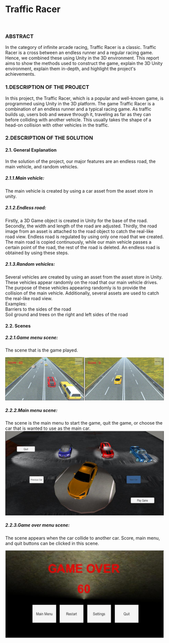 
<head>
</head>

<body>
  <h1> Traffic Racer</h1>
  <br>
  <h3>ABSTRACT</h3>
  <p>In the category of infinite arcade racing, Traffic Racer is a classic.
     Traffic Racer is a cross between an endless runner and a regular racing
      game. Hence, we combined these using Unity in the 3D environment. 
      This report aims to show the methods used to construct the game, 
      explain the 3D Unity environment, explain them in-depth, and highlight
       the project's achievements.
  </p>
  <h3>1.DESCRIPTION OF THE PROJECT </h3>
  <p>In this project, the Traffic Racer, which is a popular and well-known
     game, is programmed using Unity in the 3D platform. The game Traffic 
     Racer is a combination of an endless runner and a typical racing game. 
     As traffic builds up, users bob and weave through it, traveling as far 
     as they can before colliding with another vehicle. This usually takes 
     the shape of a head-on collision with other vehicles in the traffic. 
  </p>
  <h3>2.DESCRIPTION OF THE SOLUTION</h3>
  <h4>2.1. General Explanation</h4>
  <p>	In the solution of the project, our major features are an endless road,
     the main vehicle, and  random vehicles.
  </p>
  <h5>2.1.1.Main vehicle:</h5>
  <p>The main vehicle is created by using a car asset from the asset store
     in unity.
  </p>
  <h5>2.1.2.Endless road:</h5>
  <p>Firstly, a 3D Game object is created in Unity for the base of the road.
     Secondly, the width and length of the road are adjusted. 
     Thirdly, the road image from an asset is attached to the road object to
      catch the real-like road view. Endless road is regulated by using only
       one road that we created. The main road is copied continuously, 
       while our main vehicle passes a certain point of the road, the rest 
       of the road is deleted. An endless road is obtained by using these 
       steps.</p>
  <h5>2.1.3.Random vehicles:</h5>
  <p>Several vehicles are created by using an asset from the asset store in Unity. These vehicles appear randomly on the road that our main vehicle drives. The purpose of these vehicles appearing randomly is to provide the collision of the main vehicle.
    Additionally, several assets are used to catch the real-like road view. 
  <br>  
    Examples:
    <br>  
  Barriers to the sides of the road
    <br>  
  Soil ground and trees on the right and left sides of the road
  </p>

  <h4>2.2. Scenes</h4>
  
  <h5>2.2.1.Game menu scene:</h5>
  <p>
    The scene that is the game played.
  </p>
  <img src="pictures\gamemenu.png" alt="">
  
  <h5>2.2.2.Main menu scene:</h5>
  <p>
  The scene is the main menu to start the game, quit the game, or choose the car that is wanted to use as the main car.
    <img src="pictures\mainmenu.png" alt="">
  </p>
  <h5>2.2.3.Game over menu scene:</h5>
  <p>
   The scene appears when the car collide to another car. Score, main menu, and quit buttons can be clicked in this scene.
  </p>
  <img src="pictures\gameover.png" alt="">


</body>

</html>
